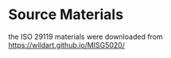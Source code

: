 # Source Materials

the ISO 29119 materials were downloaded from https://wildart.github.io/MISG5020/